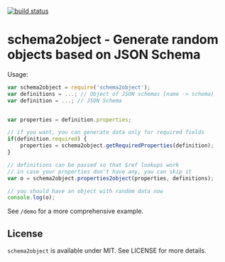 [![build status](https://secure.travis-ci.org/bebraw/schema2object.png)](http://travis-ci.org/bebraw/schema2object)
# schema2object - Generate random objects based on JSON Schema

Usage:

```javascript
var schema2object = require('schema2object');
var definitions = ...; // Object of JSON schemas (name -> schema)
var definition = ...; // JSON Schema


var properties = definition.properties;

// if you want, you can generate data only for required fields
if(definition.required) {
    properties = schema2object.getRequiredProperties(definition);
}

// definitions can be passed so that $ref lookups work
// in case your properties don't have any, you can skip it
var o = schema2object.properties2object(properties, definitions);

// you should have an object with random data now
console.log(o);
```

See `/demo` for a more comprehensive example.

## License

`schema2object` is available under MIT. See LICENSE for more details.

